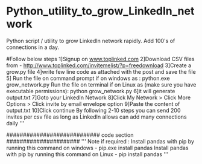 # Python_utility_to_grow_LinkedIn_network
Python script / utility to grow LinkedIn network rapidly. Add 100's of connections in a day.


#Follow below steps 
1]Signup on www.toplinked.com
2]Download CSV files from - http://www.toplinked.com/invitemelist/?p=freedownload
3]Create a grow.py file 
4]write few line code as attached with the post and save the file
5]
Run the file on command prompt if on windows as : python.exe grow_network.py <csv filename>
Run the file on terminal if on Linux as (make sure you have executable permissions): python grow_network.py <csv filename>
6]it will generate output.txt
7]Goto your LinkedIn Network
8]Click My Network > Click More Options > Click invite by email envelope option 
9]Paste the content of output.txt
10]Click continue
By following 2-10 steps you can send 200 invites per csv file as long as LinkedIn allows can add many connections daily
'''

############################ code section ######################
'''
Note if required :
Install pandas with pip by running this command on windows - pip.exe install pandas
Install pandas with pip by running this command on Linux - pip install pandas
'''

